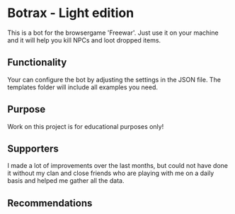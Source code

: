 # Botrax - Light edition
This is a bot for the browsergame 'Freewar'. Just use it on your machine and it will help you kill NPCs and loot dropped items.
## Functionality
Your can configure the bot by adjusting the settings in the JSON file. The templates folder will include all examples you need.
## Purpose
Work on this project is for educational purposes only!
## Supporters
I made a lot of improvements over the last months, but could not have done it without my clan and close friends who are playing with me on a daily basis and helped me gather all the data.
## Recommendations
